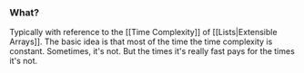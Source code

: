 ### What?
Typically with reference to the [[Time Complexity]] of [[Lists|Extensible Arrays]]. The basic idea is that most of the time the time complexity is constant. Sometimes, it's not. But the times it's really fast pays for the times it's not. 



